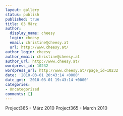 ```yaml
---
layout: gallery
status: publish
published: true
title: 03 März
author:
  display_name: cheesy
  login: cheesy
  email: christine@cheesy.at
  url: http://www.cheesy.at/
author_login: cheesy
author_email: christine@cheesy.at
author_url: http://www.cheesy.at/
wordpress_id: 10232
wordpress_url: http://www.cheesy.at/?page_id=10232
date: '2010-03-01 20:43:14 +0000'
date_gmt: '2010-03-01 19:43:14 +0000'
categories:
- Uncategorized
comments: []
---
```

<!--:de-->Project365 - März 2010
<!--:--><!--:en-->Project365 - March 2010
<!--:-->
